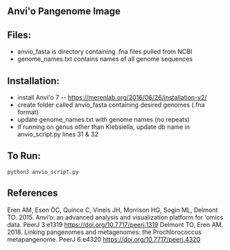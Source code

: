 ## Anvi'o Pangenome Image

## Files:
* anvio_fasta is directory containing .fna files pulled from NCBI
* genome_names.txt contains names of all genome sequences

## Installation:
* install Anvi'o 7 -- https://merenlab.org/2016/06/26/installation-v2/
* create folder called anvio_fasta containing desired genomes (.fna format)
* update genome_names.txt with genome names (no repeats)
* if running on genus other than Klebsiella, update db name in anvio_script.py lines 31 & 32
 
## To Run:
    python3 anvio_script.py
    
## References
Eren AM, Esen ÖC, Quince C, Vineis JH, Morrison HG, Sogin ML, Delmont TO. 2015. Anvi’o: an advanced analysis and visualization platform for ‘omics data. PeerJ 3:e1319 https://doi.org/10.7717/peerj.1319
Delmont TO, Eren AM. 2018. Linking pangenomes and metagenomes: the Prochlorococcus metapangenome. PeerJ 6:e4320 https://doi.org/10.7717/peerj.4320
